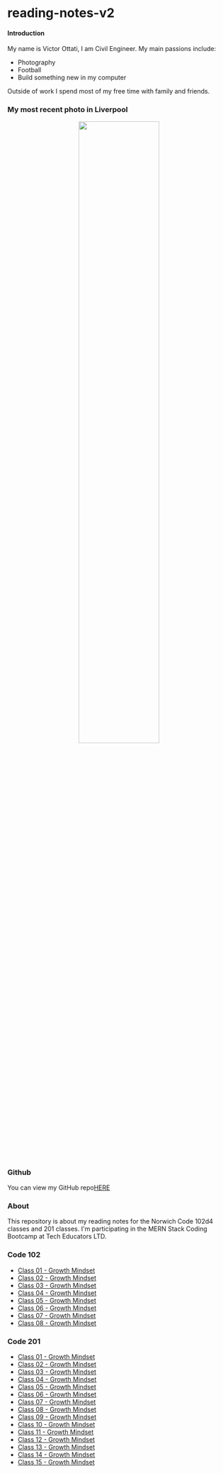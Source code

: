 # reading-notes-v2

#### Introduction

My name is Victor Ottati, I am Civil Engineer.
My main passions include:

- Photography
- Football
- Build something new in my computer

Outside of work I spend most of my free time with family and friends.

### My most recent photo in Liverpool

<!-- ![Photo](https://res.cloudinary.com/vmog/image/upload/v1675703840/photos/cjmfib5jvtq3qo8x6vne.jpg) -->
<p align="center">
  <img src="https://res.cloudinary.com/vmog/image/upload/v1675703840/photos/cjmfib5jvtq3qo8x6vne.jpg" width = "60%" />
</p>

### Github

You can view my GitHub repo[HERE](https://github.com/VMO2020/)

### About

This repository is about my reading notes for the Norwich Code 102d4 classes and 201 classes. I'm participating in the MERN Stack Coding Bootcamp at Tech Educators LTD.

### Code 102

- [Class 01 - Growth Mindset](https://github.com/VMO2020/reading-notes-v2/blob/main/code-102/102class-01.md)
- [Class 02 - Growth Mindset](https://github.com/VMO2020/reading-notes-v2/blob/main/code-102/102class-02.md)
- [Class 03 - Growth Mindset](https://github.com/VMO2020/reading-notes-v2/blob/main/code-102/102class-03.md)
- [Class 04 - Growth Mindset](https://github.com/VMO2020/reading-notes-v2/blob/main/code-102/102class-04.md)
- [Class 05 - Growth Mindset](https://github.com/VMO2020/reading-notes-v2/blob/main/code-102/102class-05.md)
- [Class 06 - Growth Mindset](https://github.com/VMO2020/reading-notes-v2/blob/main/code-102/102class-06.md)
- [Class 07 - Growth Mindset](https://github.com/VMO2020/reading-notes-v2/blob/main/code-102/102class-07.md)
- [Class 08 - Growth Mindset](https://github.com/VMO2020/reading-notes-v2/blob/main/code-102/102class-08.md)

### Code 201

- [Class 01 - Growth Mindset](https://github.com/VMO2020/reading-notes-v2/blob/main/code-201/201class-01.md)
- [Class 02 - Growth Mindset](https://github.com/VMO2020/reading-notes-v2/blob/main/code-201/201class-02.md)
- [Class 03 - Growth Mindset](https://github.com/VMO2020/reading-notes-v2/blob/main/code-201/201class-03.md)
- [Class 04 - Growth Mindset](https://github.com/VMO2020/reading-notes-v2/blob/main/code-201/201class-04.md)
- [Class 05 - Growth Mindset](https://github.com/VMO2020/reading-notes-v2/blob/main/code-201/201class-05.md)
- [Class 06 - Growth Mindset](https://github.com/VMO2020/reading-notes-v2/blob/main/code-201/201class-06.md)
- [Class 07 - Growth Mindset](https://github.com/VMO2020/reading-notes-v2/blob/main/code-201/201class-07.md)
- [Class 08 - Growth Mindset](https://github.com/VMO2020/reading-notes-v2/blob/main/code-201/201class-08.md)
- [Class 09 - Growth Mindset](https://github.com/VMO2020/reading-notes-v2/blob/main/code-201/201class-09.md)
- [Class 10 - Growth Mindset](https://github.com/VMO2020/reading-notes-v2/blob/main/code-201/201class-10.md)
- [Class 11 - Growth Mindset](https://github.com/VMO2020/reading-notes-v2/blob/main/code-201/201class-11.md)
- [Class 12 - Growth Mindset](https://github.com/VMO2020/reading-notes-v2/blob/main/code-201/201class-12.md)
- [Class 13 - Growth Mindset](https://github.com/VMO2020/reading-notes-v2/blob/main/code-201/201class-13.md)
- [Class 14 - Growth Mindset](https://github.com/VMO2020/reading-notes-v2/blob/main/code-201/201class-14.md)
- [Class 15 - Growth Mindset](https://github.com/VMO2020/reading-notes-v2/blob/main/code-201/201class-15.md)
